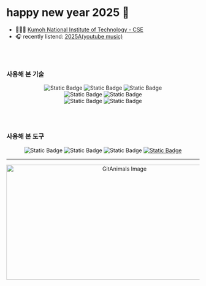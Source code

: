 # happy new year 2025 🎊


<!-- 🎶 👨🏻‍💻 🎧📈🌍📚🌟🎨💡🚀👉🏻👯🔭🤔😄📫💬⚡ -->


- 👨🏻‍💻 [Kumoh National Institute of Technology - CSE](https://cs.kumoh.ac.kr/cs/index.do)
- 🎧 recently listend: [2025A(youtube music)](https://music.youtube.com/playlist?list=PLJDZLbfUaeXab6fR_vMp3SJrKF-wAgkII&si=D80No1_XXBodEUDq)

<br />
<br />
  
### 사용해 본 기술
<p align="center">
<!--   <img alt="Static Badge" src="https://img.shields.io/badge/Java-red?style=for-the-badge&logo=java&logoColor=white"> -->
  <img alt="Static Badge" src="https://img.shields.io/badge/SpringBoot-green?style=for-the-badge&logo=Spring%20Boot&logoColor=white">
  <img alt="Static Badge" src="https://img.shields.io/badge/python-blue?style=for-the-badge&logo=python&logoColor=white">
  <img alt="Static Badge" src="https://img.shields.io/badge/langchain-003545?style=for-the-badge&logo=langchain&logoColor=white">
  <br />
  <img alt="Static Badge" src="https://img.shields.io/badge/Redis-purple?style=for-the-badge&logo=Redis&logoColor=white">
  <img alt="Static Badge" src="https://img.shields.io/badge/mysql-skyblue?style=for-the-badge&logo=mysql&logoColor=white">
<!--   <img alt="Static Badge" src="https://img.shields.io/badge/MongoDB-green?style=for-the-badge&logo=MongoDB&logoColor=white"> -->
  <br />
  <img alt="Static Badge" src="https://img.shields.io/badge/Docker-skyblue?style=for-the-badge&logo=Docker&logoColor=white">
<!--   <img alt="Static Badge" src="https://img.shields.io/badge/Kubernetes-skyblue?style=for-the-badge&logo=kubernetes&logoColor=white"> -->
  <img alt="Static Badge" src="https://img.shields.io/badge/GCP-gray?style=for-the-badge&logo=Google%20Cloud&logoColor=white">
  

</p>

<br />
<br />
  
### 사용해 본 도구
<p align="center">
  <img alt="Static Badge" src="https://img.shields.io/badge/GIT-gray?style=for-the-badge&logo=Git&logoColor=white">
  <img alt="Static Badge" src="https://img.shields.io/badge/github-gray?style=for-the-badge&logo=github&logoColor=white">
  <img alt="Static Badge" src="https://img.shields.io/badge/notion-white?style=for-the-badge&logo=notion&logoColor=black&logoSize=auto&color=%23f1e5b5">
  <a href="https://obsidian.md/" target="_blank">
      <img alt="Static Badge" src="https://img.shields.io/badge/obsidian-lightgray?style=for-the-badge&logo=Obsidian&logoColor=purple">
  </a>

</p>

---

<p align="center">
  <a href="https://github.com/devxb/gitanimals">
    <img
      src="https://render.gitanimals.org/farms/taek105"
      width="600"
      height="300"
      alt="GitAnimals Image"
    />
  </a>
</p>

